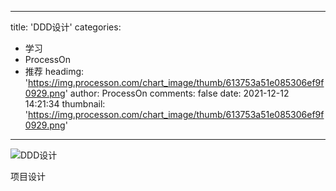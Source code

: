 
---
title: 'DDD设计'
categories: 
 - 学习
 - ProcessOn
 - 推荐
headimg: 'https://img.processon.com/chart_image/thumb/613753a51e085306ef9f0929.png'
author: ProcessOn
comments: false
date: 2021-12-12 14:21:34
thumbnail: 'https://img.processon.com/chart_image/thumb/613753a51e085306ef9f0929.png'
---

<div>   
<img class="thumb" alt="DDD设计" src="https://img.processon.com/chart_image/thumb/613753a51e085306ef9f0929.png" referrerpolicy="no-referrer">
<p>项目设计</p>  
</div>
            